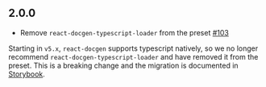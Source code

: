 ## 2.0.0

- Remove `react-docgen-typescript-loader` from the preset [#103](https://github.com/storybookjs/presets/pull/103)

Starting in `v5.x`, `react-docgen` supports typescript natively, so we no longer recommend `react-docgen-typescript-loader` and have removed it from the preset. This is a breaking change and the migration is documented in [Storybook](https://github.com/storybookjs/storybook/blob/next/MIGRATION.md#react-prop-tables-with-typescript).
